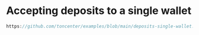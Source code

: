 # Accepting deposits to a single wallet

```js reference
https://github.com/toncenter/examples/blob/main/deposits-single-wallet.js
```
